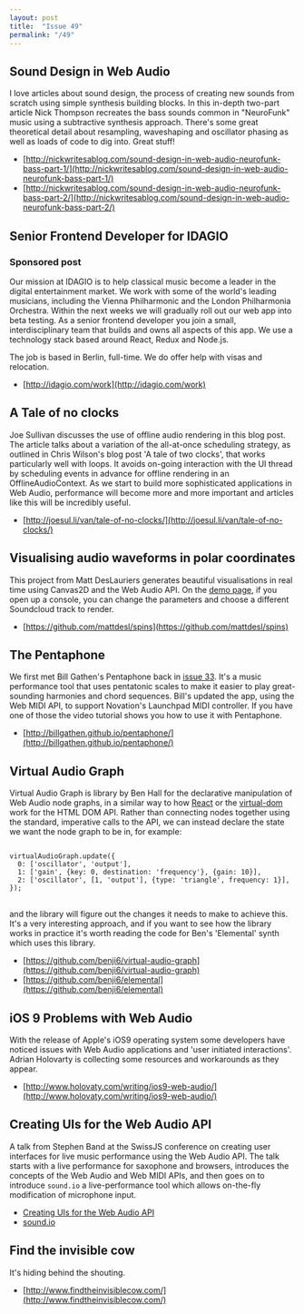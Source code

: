 ```yaml
---
layout: post
title:  "Issue 49"
permalink: "/49"
---
```


## Sound Design in Web Audio ##

I love articles about sound design, the process of creating new sounds
from scratch using simple synthesis building blocks. In this in-depth
two-part article Nick Thompson recreates the bass sounds common in
"NeuroFunk" music using a subtractive synthesis approach. There's some
great theoretical detail about resampling, waveshaping and oscillator
phasing as well as loads of code to dig into. Great stuff!

- [http://nickwritesablog.com/sound-design-in-web-audio-neurofunk-bass-part-1/](http://nickwritesablog.com/sound-design-in-web-audio-neurofunk-bass-part-1/)
- [http://nickwritesablog.com/sound-design-in-web-audio-neurofunk-bass-part-2/](http://nickwritesablog.com/sound-design-in-web-audio-neurofunk-bass-part-2/)

## Senior Frontend Developer for IDAGIO ##
### Sponsored post ###

Our mission at IDAGIO is to help classical music become a leader in the
digital entertainment market. We work with some of the world's leading
musicians, including the Vienna Philharmonic and the London Philharmonia
Orchestra. Within the next weeks we will gradually roll out our web app
into beta testing. As a senior frontend developer you join a small,
interdisciplinary team that builds and owns all aspects of this app. We use
a technology stack based around React, Redux and Node.js.

The job is based in Berlin, full-time. We do offer help with visas and
relocation.

- [http://idagio.com/work](http://idagio.com/work)

## A Tale of no clocks ##

Joe Sullivan discusses the use of offline audio rendering in this blog
post. The article talks about a variation of the all-at-once
scheduling strategy, as outlined in Chris Wilson's blog post 'A tale
of two clocks', that works particularly well with loops. It avoids
on-going interaction with the UI thread by scheduling events in
advance for offline rendering in an OfflineAudioContext. As we start
to build more sophisticated applications in Web Audio, performance
will become more and more important and articles like this will be
incredibly useful.

- [http://joesul.li/van/tale-of-no-clocks/](http://joesul.li/van/tale-of-no-clocks/)

## Visualising audio waveforms in polar coordinates ##

This project from Matt DesLauriers generates beautiful visualisations
in real time using Canvas2D and the Web Audio API. On the
[demo page](http://mattdesl.github.io/spins/), if you open up a
console, you can change the parameters and choose a different
Soundcloud track to render.

- [https://github.com/mattdesl/spins](https://github.com/mattdesl/spins)

## The Pentaphone ##

We first met Bill Gathen's Pentaphone back in
[issue 33](http://blog.chrislowis.co.uk/waw/2015/02/28/web-audio-weekly-33.html). It's
a music performance tool that uses pentatonic scales to make it easier
to play great-sounding harmonies and chord sequences. Bill's updated
the app, using the Web MIDI API, to support Novation's Launchpad MIDI
controller. If you have one of those the video tutorial shows you how
to use it with Pentaphone.

- [http://billgathen.github.io/pentaphone/](http://billgathen.github.io/pentaphone/)

## Virtual Audio Graph ##

Virtual Audio Graph is library by Ben Hall for the declarative
manipulation of Web Audio node graphs, in a similar way to how
[React](https://github.com/facebook/react) or the
[virtual-dom](https://github.com/Matt-Esch/virtual-dom) work for the
HTML DOM API. Rather than connecting nodes together using the
standard, imperative calls to the API, we can instead declare the
state we want the node graph to be in, for example:

<pre>
<code>
virtualAudioGraph.update({
  0: ['oscillator', 'output'],
  1: ['gain', {key: 0, destination: 'frequency'}, {gain: 10}],
  2: ['oscillator', [1, 'output'], {type: 'triangle', frequency: 1}],
});
</code>
</pre>

and the library will figure out the changes it needs to make to
achieve this. It's a very interesting approach, and if you want to see
how the library works in practice it's worth reading the code for
Ben's 'Elemental' synth which uses this library.

- [https://github.com/benji6/virtual-audio-graph](https://github.com/benji6/virtual-audio-graph)
- [https://github.com/benji6/elemental](https://github.com/benji6/elemental)

## iOS 9 Problems with Web Audio ##

With the release of Apple's iOS9 operating system some developers have
noticed issues with Web Audio applications and 'user initiated
interactions'. Adrian Holovarty is collecting some resources and
workarounds as they appear.

- [http://www.holovaty.com/writing/ios9-web-audio/](http://www.holovaty.com/writing/ios9-web-audio/)

## Creating UIs for the Web Audio API ##

A talk from Stephen Band at the SwissJS conference on creating user
interfaces for live music performance using the Web Audio API. The
talk starts with a live performance for saxophone and browsers,
introduces the concepts of the Web Audio and Web MIDI APIs, and then
goes on to introduce `sound.io` a live-performance tool which allows
on-the-fly modification of microphone input.

- [Creating UIs for the Web Audio API](https://www.youtube.com/watch?v=tSThM9Aw8ps)
- [sound.io](https://sound.io/)

## Find the invisible cow ##

It's hiding behind the shouting.

- [http://www.findtheinvisiblecow.com/](http://www.findtheinvisiblecow.com/)

